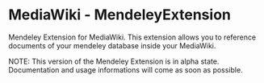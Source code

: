 MediaWiki - MendeleyExtension
=================

Mendeley Extension for MediaWiki. This extension allows you to reference documents of your mendeley database inside your MediaWiki.


NOTE: This version of the Mendeley Extension is in alpha state. Documentation and usage informations will come as soon as possible.
